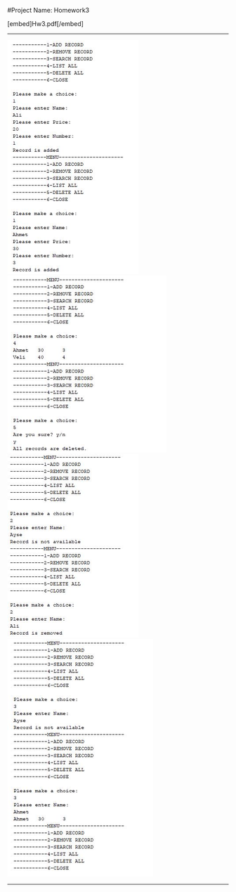 #Project Name: Homework3

[embed]Hw3.pdf[/embed]

---

![AddRecord](AddRecord.jpg)
![ListRecordandDeleteAll](ListRecordandDeleteAll.jpg)
![RemoveRecord](RemoveRecord.jpg)
![SearchRecord](SearchRecord.jpg)

---
